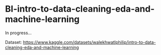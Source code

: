 # BI-intro-to-data-cleaning-eda-and-machine-learning
In progress...


Dataset: https://www.kaggle.com/datasets/walekhwatlphilip/intro-to-data-cleaning-eda-and-machine-learning
